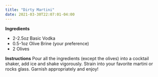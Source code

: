 ```yaml
---
title: "Dirty Martini"
date: 2021-03-30T22:07:01-04:00
---
```


**Ingredients**
- 2-2.5oz Basic Vodka
- 0.5-1oz Olive Brine (your preference)
- 2 Olives

**Instructions**
Pour all the ingredients (except the olives) into a cocktail shaker, add ice and shake vigorously.
Strain into your favorite martini or rocks glass. Garnish appropriately and enjoy!